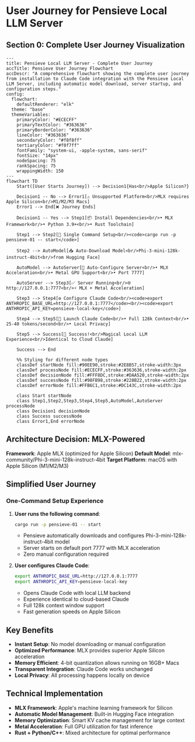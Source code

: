 # User Journey for Pensieve Local LLM Server

## Section 0: Complete User Journey Visualization

```mermaid
---
title: Pensieve Local LLM Server - Complete User Journey
accTitle: Pensieve User Journey Flowchart
accDescr: "A comprehensive flowchart showing the complete user journey from installation to Claude Code integration with the Pensieve Local LLM Server, including automatic model download, server startup, and configuration steps."
config:
  flowchart:
    defaultRenderer: "elk"
  theme: "base"
  themeVariables:
    primaryColor: "#ECECFF"
    primaryTextColor: "#363636"
    primaryBorderColor: "#363636"
    lineColor: "#363636"
    secondaryColor: "#f8f8ff"
    tertiaryColor: "#f0f7ff"
    fontFamily: "system-ui, -apple-system, sans-serif"
    fontSize: "14px"
    nodeSpacing: 75
    rankSpacing: 75
    wrappingWidth: 150
---
flowchart TD
    Start([User Starts Journey]) --> Decision1{Has<br/>Apple Silicon?}

    Decision1 -- No --> Error1[⚠️ Unsupported Platform<br/>MLX requires Apple Silicon<br/>M1/M2/M3 Macs]
    Error1 --> End[❌ Journey Ends]

    Decision1 -- Yes --> Step1[📦 Install Dependencies<br/>• MLX Framework<br/>• Python 3.9+<br/>• Rust Toolchain]

    Step1 --> Step2[🚀 Single Command Setup<br/><code>cargo run -p pensieve-01 -- start</code>]

    Step2 --> AutoModel[📥 Auto-Download Model<br/>Phi-3-mini-128k-instruct-4bit<br/>from Hugging Face]

    AutoModel --> AutoServer[🔧 Auto-Configure Server<br/>• MLX Acceleration<br/>• Metal GPU Support<br/>• Port 7777]

    AutoServer --> Step3[✅ Server Running<br/>🌐 http://127.0.0.1:7777<br/>⚡ MLX + Metal Acceleration]

    Step3 --> Step4[⚙️ Configure Claude Code<br/><code>export ANTHROPIC_BASE_URL=http://127.0.0.1:7777</code><br/><code>export ANTHROPIC_API_KEY=pensieve-local-key</code>]

    Step4 --> Step5[🎯 Launch Claude Code<br/>• Full 128k Context<br/>• 25-40 tokens/second<br/>• Local Privacy]

    Step5 --> Success[🎉 Success!<br/>Magical Local LLM Experience<br/>Identical to Cloud Claude]

    Success --> End

    %% Styling for different node types
    classDef startNode fill:#90EE90,stroke:#2E8B57,stroke-width:3px
    classDef processNode fill:#ECECFF,stroke:#363636,stroke-width:2px
    classDef decisionNode fill:#FFF8DC,stroke:#DAA520,stroke-width:2px
    classDef successNode fill:#98FB98,stroke:#228B22,stroke-width:2px
    classDef errorNode fill:#FFB6C1,stroke:#DC143C,stroke-width:2px

    class Start startNode
    class Step1,Step2,Step3,Step4,Step5,AutoModel,AutoServer processNode
    class Decision1 decisionNode
    class Success successNode
    class Error1,End errorNode
```

## Architecture Decision: MLX-Powered

**Framework**: Apple MLX (optimized for Apple Silicon)
**Default Model**: mlx-community/Phi-3-mini-128k-instruct-4bit
**Target Platform**: macOS with Apple Silicon (M1/M2/M3)

## Simplified User Journey

### One-Command Setup Experience

1. **User runs the following command**:
    ```bash
    cargo run -p pensieve-01 -- start
    ```
    - Pensieve automatically downloads and configures Phi-3-mini-128k-instruct-4bit model
    - Server starts on default port 7777 with MLX acceleration
    - Zero manual configuration required

2. **User configures Claude Code**:
    ```bash
    export ANTHROPIC_BASE_URL=http://127.0.0.1:7777
    export ANTHROPIC_API_KEY=pensieve-local-key
    ```
    - Opens Claude Code with local LLM backend
    - Experience identical to cloud-based Claude
    - Full 128k context window support
    - Fast generation speeds on Apple Silicon

## Key Benefits

- **Instant Setup**: No model downloading or manual configuration
- **Optimized Performance**: MLX provides superior Apple Silicon acceleration
- **Memory Efficient**: 4-bit quantization allows running on 16GB+ Macs
- **Transparent Integration**: Claude Code works unchanged
- **Local Privacy**: All processing happens locally on device

## Technical Implementation

- **MLX Framework**: Apple's machine learning framework for Silicon
- **Automatic Model Management**: Built-in Hugging Face integration
- **Memory Optimization**: Smart KV cache management for large context
- **Metal Acceleration**: Full GPU utilization for fast inference
- **Rust + Python/C++**: Mixed architecture for optimal performance